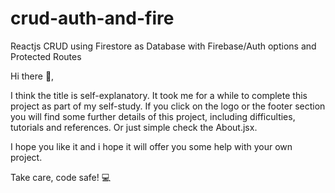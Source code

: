 # crud-auth-and-fire
Reactjs CRUD using Firestore as Database with Firebase/Auth options and Protected Routes

Hi there 👋,

I think the title is self-explanatory. 
It took me for a while to complete this project as part of my self-study.
If you click on the logo or the footer section you will find some further details of this project, 
including difficulties, tutorials and references. Or just simple check the About.jsx.

I hope you like it and i hope it will offer you some help with your own project. 

Take care, code safe! 💻
